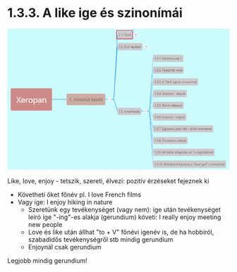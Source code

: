 # 1.3.3. A like ige és szinonímái

![1.3](images/1.3.png)

Like, love, enjoy - tetszik, szereti, élvezi: pozitív érzéseket fejeznek ki

* Követheti őket főnév pl. I love French films
* Vagy ige: I enjoy hiking in nature
  * Szeretünk egy tevékenységet (vagy nem): ige után tevékenységet leíró ige "-ing"-es alakja (gerundium) követi: I really enjoy meeting new people
  * Love és like után állhat "to + V" főnévi igenév is, de ha hobbiról, szabadidős tevékenységről stb mindig gerundium
  * Enjoynál csak gerundium

Legjobb mindig gerundium!
